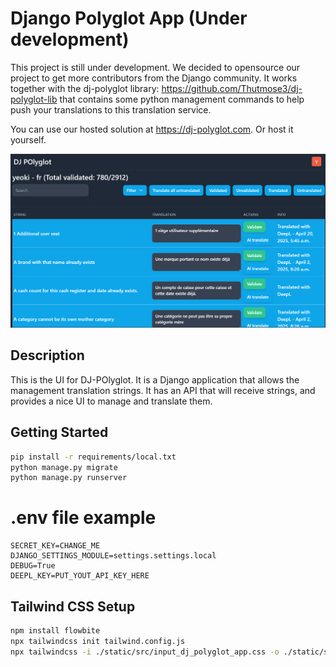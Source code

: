 
# Django Polyglot App (Under development)
This project is still under development. We decided to opensource our project to get more contributors from the Django community.
It works together with the dj-polyglot library: https://github.com/Thutmose3/dj-polyglot-lib that contains some python management commands to help push your translations to this translation service.

You can use our hosted solution at https://dj-polyglot.com. Or host it yourself.

![DJ POlyglot UI](images/dj-polyglot-ui.png)


## Description
This is the UI for DJ-POlyglot. It is a Django application that allows the management translation strings. It has an API that will receive strings, and provides a nice UI to manage and translate them.

## Getting Started
``` bash
pip install -r requirements/local.txt
python manage.py migrate
python manage.py runserver
```

# .env file example
```env
SECRET_KEY=CHANGE_ME
DJANGO_SETTINGS_MODULE=settings.settings.local
DEBUG=True
DEEPL_KEY=PUT_YOUT_API_KEY_HERE
```

## Tailwind CSS Setup
```bash
npm install flowbite
npx tailwindcss init tailwind.config.js
npx tailwindcss -i ./static/src/input_dj_polyglot_app.css -o ./static/src/output_dj_polyglot_app.css --watch
```